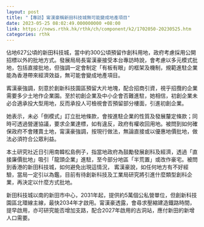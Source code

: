 ```yaml
---
layout: post
title: "【專訪】甯漢豪稱新田科技城無可能變成地產項目"
date: 2023-05-25 08:02:49.000000000 +08:00
link: https://news.rthk.hk/rthk/ch/component/k2/1702050-20230525.htm
categories: rthk
---
```


佔地627公頃的新田科技城，當中約300公頃預留作創科用地，政府考慮採用公開招標以外的批地方式。發展局局長甯漢豪接受本台專訪時說，會考慮以多元模式批地，包括直接批地，但強調一定會制定「有板有眼」的框架及機制，規範進駐企業能為香港帶來經濟效益，無可能會變成地產項目。

寗漢豪強調，刻意於創新科技園區預留大片地塊，配合招商引資，視乎招攬的企業需要多少土地作企業園。至於初創企業及中小企會否難進駐，她相信，初創企業未必合適承投大型用地，反而承投人可檢視會否預留部分樓面，引進初創企業。

她表示，未必「倒模式」訂立批地條款，會按進駐企業的性質及發展釐定條款；同時可透過營運協議，要求企業達標，如有違反，政府有權收回用地。被問到如何確保政府不會賤賣土地，甯漢豪強調，按現行做法，無論直接或以優惠地價批地，做法必須符合公眾利益。

本土研究社近日引用南韓松島例子，指當地政府為鼓勵發展創科及經濟，透過「直接廉價批地」吸引「龍頭企業」進駐，至今部分地區「半荒置」或改作豪宅。被問到香港的新田科技城，如何避免出現這情況， 寗漢豪說，如任何地方有不好經驗，當局一定引以為鑑，目前有待創新科技及工業局研究將引進什麼類型創科企業，再決定以什麼方式批地。

新田科技城以南的新田市中心，2031年起，提供約5萬個公私營單位，但創新科技園區北環線主線，最快2034年才啟用。甯漢豪透露，會尋求壓縮建造鐵路時間，提早啟用，亦可研究能否增加支路，配合2027年啟用的古洞站，應付新田的新增人口需要。
